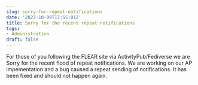 ```yaml
---
slug: sorry-for-repeat-notifications
date: '2023-10-09T17:55:01Z'
title: Sorry for the recent repeat notifications
tags:
- Administration
draft: false
---
```


For those of you following the FLEAR site via ActivityPub/Fediverse we are Sorry
for the recent flood of repeat notifications. We are working on our AP impementation
and a bug caused a repeat sending of notifications. It has been fixed and should
not happen again.

